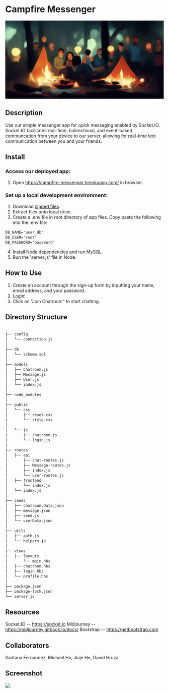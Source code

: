 # Campfire Messenger

![welcome image](/public/img/1.png)

## Description
Use our simple messenger app for quick messaging enabled by Socket.IO.  Socket.IO facilitates real-time, bidirectional, and event-based communcation from your device to our server, allowing for real-time text communication between you and your friends.

## Install
### Access our deployed app:
1.  Open https://campfire-messenger.herokuapp.com/ in browser.

### Set up a local development environment:
1.  Download [zipped files](https://github.com/dhruza88/Project2-SMS-messenger/archive/refs/heads/dev.zip).
2.  Extract files onto local drive.
3.  Create a .env file in root directory of app files.  Copy paste the following into the .env file:
```
DB_NAME='user_db'
DB_USER='root'
DB_PASSWORD='password'
```
4.  Install Node dependencies and run MySQL.
5.  Run the 'server.js' file in Node.

## How to Use
1.  Create an account through the sign-up form by inputting your name, email address, and your password.
2.  Login!
3.  Click on "Join Chatroom" to start chatting.

## Directory Structure
```
.
├── config
│   └── connection.js
│
├── db
│   └── schema.sql
│
├── models
│   ├── Chatroom.js
│   ├── Message.js
│   ├── User.js
│   └── index.js
│  
├── node_modules
│ 
├── public
│   └── css
│       ├── reset.css
│       └── style.css
│
│   └── js
│       ├── chatroom.js
│       └── login.js
│
├── routes
│   ├── api
│       ├── Chat-routes.js
│       ├── Message-routes.js
│       ├── index.js
│       └── user-routes.js
│   ├── frontend
│       └── index.js
│   └── index.js
│
├── seeds
│   ├── chatroom.Data.json
│   ├── message.json
│   ├── seed.js
│   └── userData.json
│
├── utils
│   ├── auth.js
│   └── helpers.js
│
├── views
│   ├── layouts
│       └── main.hbs
│   ├── chatroom.hbs
│   ├── login.hbs
│   └── profile.hbs
│ 
├── package.json
├── package-lock.json
└── server.js
```


## Resources
Socket.IO -- https://socket.io
Midjourney -- https://midjourney.gitbook.io/docs/
Bootstrap -- https://getbootstrap.com

## Collaborators
Santana Fernandez, Michael Ha, Jiaje He, David Hruza

## Screenshot
<img src="./">
